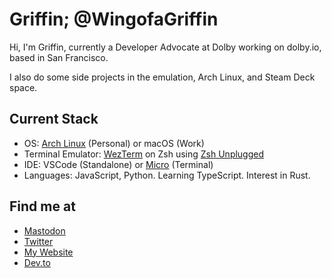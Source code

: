 # Griffin; @WingofaGriffin
Hi, I'm Griffin, currently a Developer Advocate at Dolby working on dolby.io, based in San Francisco.

I also do some side projects in the emulation, Arch Linux, and Steam Deck space.

## Current Stack
- OS: [Arch Linux](https://archlinux.org/) (Personal) or macOS (Work)
- Terminal Emulator: [WezTerm](https://github.com/wez/wezterm) on Zsh using [Zsh Unplugged](https://github.com/mattmc3/zsh_unplugged)
- IDE: VSCode (Standalone) or [Micro](https://github.com/zyedidia/micro) (Terminal)
- Languages: JavaScript, Python. Learning TypeScript. Interest in Rust.

## Find me at
- <a rel="me" href="https://mas.to/@griffin">Mastodon</a>
- [Twitter](https://twitter.com/WingofaGriffin)
- [My Website](https://griffin.run)
- [Dev.to](https://dev.to/wingofagriffin)
